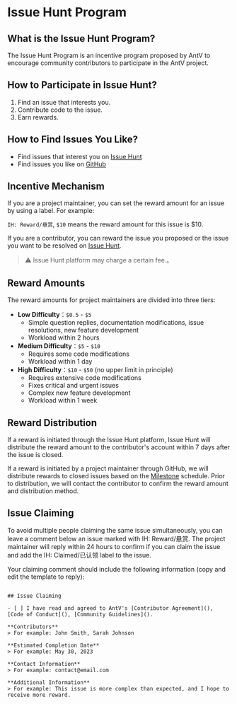 # Issue Hunt Program

## What is the Issue Hunt Program?

The Issue Hunt Program is an incentive program proposed by AntV to encourage community contributors to participate in the AntV project.

## How to Participate in Issue Hunt?

1. Find an issue that interests you.
2. Contribute code to the issue.
3. Earn rewards.

## How to Find Issues You Like?

- Find issues that interest you on [Issue Hunt](https://oss.issuehunt.io/r/antvis/G6/issues)
- Find issues you like on [GitHub](https://github.com/antvis/G6/issues?q=is%3Aopen+is%3Aissue+label%3A%22IH%3A+Reward%2F%E6%82%AC%E8%B5%8F%22)

## Incentive Mechanism

If you are a project maintainer, you can set the reward amount for an issue by using a label. For example:

`IH: Reward/悬赏`, `$10` means the reward amount for this issue is $10.

If you are a contributor, you can reward the issue you proposed or the issue you want to be resolved on [Issue Hunt](https://oss.issuehunt.io/r/antvis/G6/issues).

> ⚠️ Issue Hunt platform may charge a certain fee.。

## Reward Amounts

The reward amounts for project maintainers are divided into three tiers:

- **Low Difficulty**：`$0.5` - `$5`
  - Simple question replies, documentation modifications, issue resolutions, new feature development
  - Workload within 2 hours
- **Medium Difficulty**：`$5` - `$10`
  - Requires some code modifications
  - Workload within 1 day
- **High Difficulty**：`$10` - `$50` (no upper limit in principle)
  - Requires extensive code modifications
  - Fixes critical and urgent issues
  - Complex new feature development
  - Workload within 1 week

## Reward Distribution

If a reward is initiated through the Issue Hunt platform, Issue Hunt will distribute the reward amount to the contributor's account within 7 days after the issue is closed.

If a reward is initiated by a project maintainer through GitHub, we will distribute rewards to closed issues based on the [Milestone](https://github.com/antvis/G6/milestones) schedule. Prior to distribution, we will contact the contributor to confirm the reward amount and distribution method.

## Issue Claiming

To avoid multiple people claiming the same issue simultaneously, you can leave a comment below an issue marked with IH: Reward/悬赏. The project maintainer will reply within 24 hours to confirm if you can claim the issue and add the IH: Claimed/已认领 label to the issue.

Your claiming comment should include the following information (copy and edit the template to reply):

```template

## Issue Claiming

- [ ] I have read and agreed to AntV's [Contributor Agreement](), [Code of Conduct](), [Community Guidelines]().

**Contributors**
> For example: John Smith, Sarah Johnson

**Estimated Completion Date**
> For example: May 30, 2023

**Contact Information**
> For example: contact@email.com

**Additional Information**
> For example: This issue is more complex than expected, and I hope to receive more reward.


```
